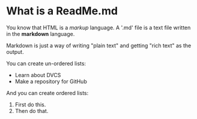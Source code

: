 # What is a ReadMe.md

You know that HTML is a *markup* language. A '.md' file is a text file written in the **markdown** language.

Markdown is just a way of writing "plain text" and getting  "rich text" as the output.

You can create un-ordered lists:

- Learn about DVCS
- Make a repository for GitHub

And you can create ordered lists:

1. First do this.
1. Then do that.
